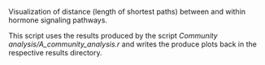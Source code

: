 Visualization of distance (length of shortest paths) between and within hormone signaling pathways. 

This script uses the results produced by the script *Community analysis/A_community_analysis.r* and writes the produce plots back in the respective results directory. 

